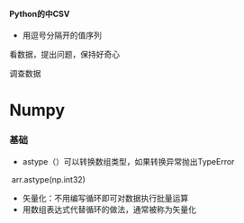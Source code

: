 #### Python的中CSV

* 用逗号分隔开的值序列



看数据，提出问题，保持好奇心



调查数据



# Numpy

### 基础

* astype（）可以转换数组类型，如果转换异常抛出TypeError

​	arr.astype(np.int32)

* 矢量化：不用编写循环即可对数据执行批量运算
* 用数组表达式代替循环的做法，通常被称为矢量化